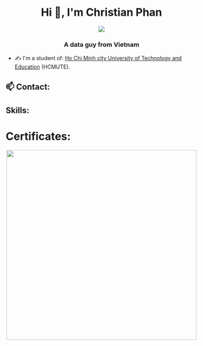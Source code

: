 <h1 align="center">Hi 👋, I'm Christian Phan</h1>
<p align="center"><img src="https://img.icons8.com/color/48/000000/vietnam-circular.png"/></p>
<h3 align="center">A data guy from Vietnam </h3>

- ✍ I'm a student of: [Ho Chi Minh city University of Technology and Education](https://hcmute.edu.vn) (HCMUTE).



## 📫 Contact:


## Skills:
<p align="center">
</p>

# Certificates:
<p align="center">
  <a>
    <img src="https://user-images.githubusercontent.com/66502426/141608032-6b3977ad-193b-41dc-b821-9a1d462221b9.png" width="500" />
  </a>
</p
